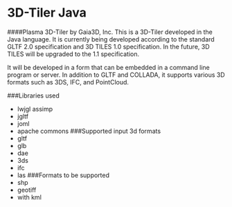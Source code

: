 3D-Tiler Java
=============
####Plasma 3D-Tiler by Gaia3D, Inc.
This is a 3D-Tiler developed in the Java language.
It is currently being developed according to the standard GLTF 2.0 specification and 3D TILES 1.0 specification.
In the future, 3D TILES will be upgraded to the 1.1 specification.

It will be developed in a form that can be embedded in a command line program or server. In addition to GLTF and COLLADA, it supports various 3D formats such as 3DS, IFC, and PointCloud.

###Libraries used
- lwjgl assimp
- jgltf
- joml
- apache commons
###Supported input 3d formats
- gltf
- glb
- dae
- 3ds
- ifc
- las
###Formats to be supported
- shp
- geotiff
- with kml